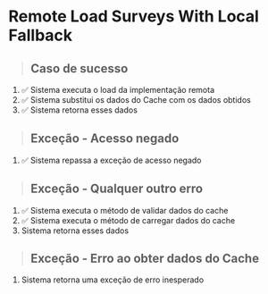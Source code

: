 # Remote Load Surveys With Local Fallback

> ## Caso de sucesso

1. ✅ Sistema executa o load da implementação remota
2. ✅ Sistema substitui os dados do Cache com os dados obtidos
3. ✅ Sistema retorna esses dados

> ## Exceção - Acesso negado

1. ✅ Sistema repassa a exceção de acesso negado

> ## Exceção - Qualquer outro erro

1. ✅ Sistema executa o método de validar dados do cache
2. ✅ Sistema executa o método de carregar dados do cache
3. Sistema retorna esses dados

> ## Exceção - Erro ao obter dados do Cache

1. Sistema retorna uma exceção de erro inesperado
